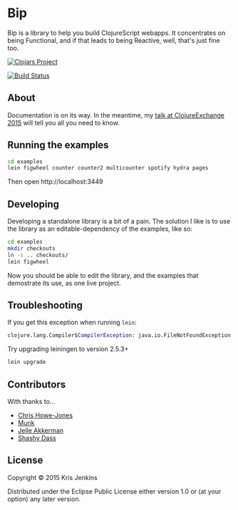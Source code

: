 # Bip

Bip is a library to help you build ClojureScript webapps. It
concentrates on being Functional, and if that leads to being Reactive,
well, that's just fine too.

[![Clojars Project](http://clojars.org/bip/latest-version.svg)](http://clojars.org/bip)

[![Build
Status](https://travis-ci.org/krisajenkins/bip.svg?branch=0.1.0)](https://travis-ci.org/krisajenkins/bip)

## About

Documentation is on its way. In the meantime, my [talk at ClojureExchange 2015](https://skillsmatter.com/skillscasts/7227-clojurescript-architecting-for-scale)
will tell you all you need to know.

## Running the examples

``` sh
cd examples
lein figwheel counter counter2 multicounter spotify hydra pages
```

Then open http://localhost:3449

## Developing

Developing a standalone library is a bit of a pain. The solution I like is to use the library as an editable-dependency of the examples, like so:

``` sh
cd examples
mkdir checkouts
ln -s .. checkouts/
lein figwheel
```

Now you should be able to edit the library, and the examples that demostrate its use, as one live project.

## Troubleshooting

If you get this exception when running `lein`:

``` sh
clojure.lang.Compiler$CompilerException: java.io.FileNotFoundException: Could not locate cljs/analyzer__init.class or cljs/analyzer.clj on classpath: , compiling:(figwheel_sidecar/utils.clj:1:1)
```

Try upgrading leiningen to version 2.5.3+

``` sh
lein upgrade
```

## Contributors

With thanks to...

* [Chris Howe-Jones](https://github.com/chrishowejones)
* [Munk](https://github.com/munk)
* [Jelle Akkerman](https://github.com/jellea)
* [Shashy Dass](https://github.com/esdee)

## License

Copyright © 2015 Kris Jenkins

Distributed under the Eclipse Public License either version 1.0 or (at
your option) any later version.
